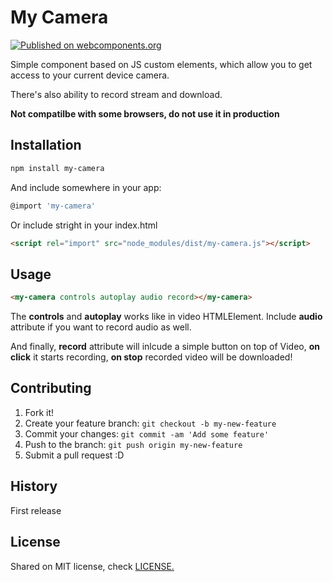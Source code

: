 # My Camera

[![Published on webcomponents.org](https://img.shields.io/badge/webcomponents.org-published-blue.svg)](https://www.webcomponents.org/element/my-camera)

Simple component based on JS custom elements, which allow you to get access to your current device camera.

There's also ability to record stream and download.

**Not compatilbe with some browsers, do not use it in production**

## Installation

```bash
npm install my-camera
```

And include somewhere in your app:

```js
@import 'my-camera'
```

Or include stright in your index.html

```html
<script rel="import" src="node_modules/dist/my-camera.js"></script>
```

## Usage

```html
<my-camera controls autoplay audio record></my-camera>
```

The **controls** and **autoplay** works like in video HTMLElement. Include **audio** attribute if you want to record audio as well.

And finally, **record** attribute will inlcude a simple button on top of Video, **on click** it starts recording, **on stop** recorded video will be downloaded!

## Contributing

1. Fork it!
2. Create your feature branch: `git checkout -b my-new-feature`
3. Commit your changes: `git commit -am 'Add some feature'`
4. Push to the branch: `git push origin my-new-feature`
5. Submit a pull request :D

## History

First release

## License

Shared on MIT license, check [LICENSE.](https://github.com/myfrom/paper-pager/blob/master/LICENSE)
